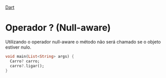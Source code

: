 [Dart](https://github.com/leofds/flutter-class/blob/master/dart/README.md)

# Operador ? (Null-aware)

Utilizando o operador null-aware o método não será chamado se o objeto estiver nulo.

```dart
void main(List<String> args) {
  Carro? carro;
  carro?.ligar();
}
```

